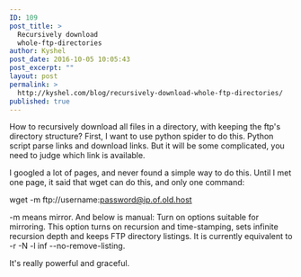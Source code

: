 ```yaml
---
ID: 109
post_title: >
  Recursively download
  whole-ftp-directories
author: Kyshel
post_date: 2016-10-05 10:05:43
post_excerpt: ""
layout: post
permalink: >
  http://kyshel.com/blog/recursively-download-whole-ftp-directories/
published: true
---
```

How to recursively download all files in a directory, with keeping the ftp's directory structure?
First, I want to use python spider to do this. Python script parse links and download links.
But it will be some complicated, you need to judge which link is available.

I googled a lot of pages, and never found a simple way to do this.
Until I met one page, it said  that wget can do this, and only one command:

wget -m ftp://username:password@ip.of.old.host

-m means mirror.
And below is manual:
Turn on options suitable for mirroring.  This option turns on recursion and time-stamping, sets infinite recursion depth and keeps FTP directory listings.  It is currently equivalent to -r -N  -l inf --no-remove-listing.

It's really powerful and graceful.